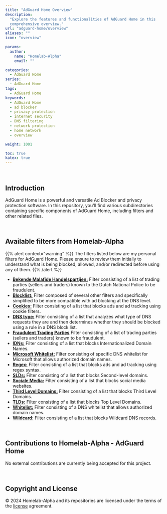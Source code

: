 ```yaml
---
title: "AdGuard Home Overview"
description:
  "Explore the features and functionalities of AdGuard Home in this
  comprehensive overview."
url: "adguard-home/overview"
aliases: ""
icon: "overview"

params:
  author:
    name: "Homelab-Alpha"
    email: ""

categories:
  - AdGuard Home
series:
  - AdGuard Home
tags:
  - AdGuard Home
keywords:
  - AdGuard Home
  - ad blocker
  - privacy protection
  - internet security
  - DNS filtering
  - network protection
  - home network
  - overview

weight: 1001

toc: true
katex: true
---
```


<br />

## Introduction

AdGuard Home is a powerful and versatile Ad Blocker and privacy protection
software. In this repository, you'll find various subdirectories containing
specific components of AdGuard Home, including filters and other related files.

<br />

## Available filters from Homelab-Alpha

{{% alert context="warning" %}} The filters listed below are my personal filters
for AdGuard Home. Please ensure to review them initially to understand what is
being blocked, allowed, and/or redirected before using any of them.
{{% /alert %}}

- [**Bekende Malafide Handelspartijen:**] Filter consisting of a list of trading
  parties (sellers and traders) known to the Dutch National Police to be
  fraudulent.
- [**Blocklist:**] Filter composed of several other filters and specifically
  simplified to be more compatible with ad blocking at the DNS level.
- [**Cookies:**] Filter consisting of a list that blocks ads and ad tracking
  using cookie filters.
- [**DNS type:**] Filter consisting of a list that analyzes what type of DNS
  requests they are and then determines whether they should be blocked using a
  rule in a DNS block list.
- [**Fraudulent Trading Parties**] Filter consisting of a list of trading
  parties (sellers and traders) known to be fraudulent.
- [**IDNs:**] Filter consisting of a list that blocks Internationalized Domain
  Names.
- [**Microsoft Whitelist:**] Filter consisting of specific DNS whitelist for
  Microsoft that allows authorized domain names.
- [**Regex:**] Filter consisting of a list that blocks ads and ad tracking using
  regex syntax.
- [**SLDs:**] Filter consisting of a list that blocks Second-level domains.
- [**Sociale Media:**] Filter consisting of a list that blocks social media
  websites.
- [**Third Level Domains:**] Filter consisting of a list that blocks Third Level
  Domains.
- [**TLDs:**] Filter consisting of a list that blocks Top Level Domains.
- [**Whitelist:**] Filter consisting of a DNS whitelist that allows authorized
  domain names.
- [**Wildcard:**] Filter consisting of a list that blocks Wildcard DNS records.

<br />

## Contributions to Homelab-Alpha - AdGuard Home

No external contributions are currently being accepted for this project.

<br />

## Copyright and License

&copy; 2024 Homelab-Alpha and its repositories are licensed under the terms of
the [license] agreement.

[license]: docs/../../help/license.md
[**Bekende Malafide Handelspartijen:**]:
  https://raw.githubusercontent.com/homelab-alpha/adguard-home/main/filters/bekende_malafide_handelspartijen.txt
[**Blocklist:**]:
  https://raw.githubusercontent.com/homelab-alpha/adguard-home/main/filters/blocklist.txt
[**Cookies:**]:
  https://raw.githubusercontent.com/homelab-alpha/adguard-home/main/filters/cookies.txt
[**DNS type:**]:
  https://raw.githubusercontent.com/homelab-alpha/adguard-home/main/filters/dns_type.txt
[**Fraudulent Trading Parties**]:
  https://raw.githubusercontent.com/homelab-alpha/adguard-home/main/filters/fraudulent_trading_parties.txt
[**IDNs:**]:
  https://raw.githubusercontent.com/homelab-alpha/adguard-home/main/filters/idns.txt
[**Microsoft Whitelist:**]:
  https://raw.githubusercontent.com/homelab-alpha/adguard-home/main/filters/microsoft_whitelist.txt
[**Regex:**]:
  https://raw.githubusercontent.com/homelab-alpha/adguard-home/main/filters/regex.txt
[**SLDs:**]:
  https://raw.githubusercontent.com/homelab-alpha/adguard-home/main/filters/slds.txt
[**Sociale Media:**]:
  https://raw.githubusercontent.com/homelab-alpha/adguard-home/main/filters/sociale_media.txt
[**Third Level Domains:**]:
  https://raw.githubusercontent.com/homelab-alpha/adguard-home/main/filters/third_level_domains.txt
[**TLDs:**]:
  https://raw.githubusercontent.com/homelab-alpha/adguard-home/main/filters/tlds.txt
[**Whitelist:**]:
  https://raw.githubusercontent.com/homelab-alpha/adguard-home/main/filters/whitelist.txt
[**Wildcard:**]:
  https://raw.githubusercontent.com/homelab-alpha/adguard-home/main/filters/wildcard.txt
